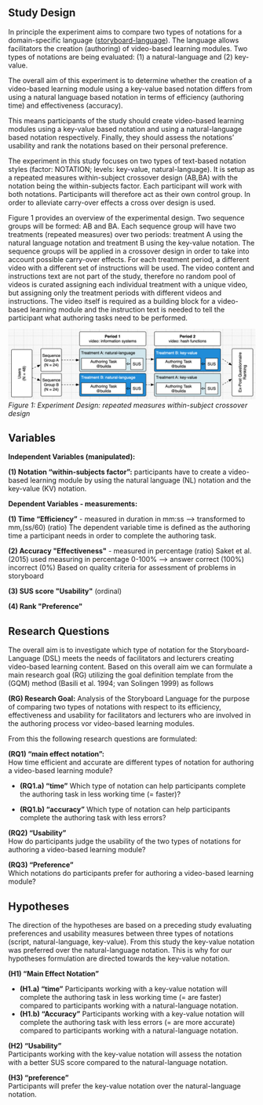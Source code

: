 ## Study Design

In principle the experiment aims to compare two types of notations for a domain-specific language ([storyboard-language](https://github.com/michaelfeurstein/storyboard-language)). The language allows facilitators the creation (authoring) of video-based learning modules. Two types of notations are being evaluated: (1) a natural-language and (2) key-value.

The overall aim of this experiment is to determine whether the creation of a video-based learning module using a key-value based notation differs from using a natural language based notation in terms of efficiency (authoring time) and effectiveness (accuracy). 

This means participants of the study should create video-based learning modules using a key-value based notation and using a natural-language based notation respectively. Finally, they should assess the notations’ usability and rank the notations based on their personal preference.

The experiment in this study focuses on two types of text-based notation styles (factor: NOTATION; levels: key-value, natural-language). It is setup as a repeated measures within-subject crossover design (AB,BA) with the notation being the within-subjects factor. Each participant will work with both notations. Participants will therefore act as their own control group. In order to alleviate carry-over effects a cross over design is used.

Figure 1 provides an overview of the experimental design. Two sequence groups will be formed: AB and BA. Each sequence group will have two treatments (repeated measures) over two periods: treatment A using the natural language notation and treatment B using the key-value notation. The sequence groups will be applied in a crossover design in order to take into account possible carry-over effects. For each treatment period, a different video with a different set of instructions will be used. The video content and instructions text are not part of the study, therefore no random pool of videos is curated assigning each individual treatment with a unique video, but assigning only the treatment periods with different videos and instructions. The video itself is required as a building block for a video-based learning module and the instruction text is needed to tell the participant what authoring tasks need to be performed.

![Experiment Design](/design.png)
*Figure 1: Experiment Design: repeated measures within-subject crossover design*

## Variables

**Independent Variables (manipulated):**

**(1) Notation “within-subjects factor”:** participants have to create a video-based learning module by using the natural language (NL) notation and the key-value (KV) notation.

**Dependent Variables - measurements:**

**(1) Time “Efficiency”** - measured in duration in mm:ss —> transformed to mm,(ss/60) (ratio)
The dependent variable time is defined as the authoring time a participant needs in order to complete the authoring task.

**(2) Accuracy "Effectiveness"** - measured in percentage (ratio)
Saket et al. (2015) used measuring in percentage 0-100% —> answer correct (100%) incorrect (0%)
Based on quality criteria for assessment of problems in storyboard

**(3) SUS score "Usability"** (ordinal)

**(4) Rank "Preference"** 

## Research Questions

The overall aim is to investigate which type of notation for the Storyboard-Language (DSL) meets the needs of facilitators and lecturers creating video-based learning content. Based on this overall aim we can formulate a main research goal (RG) utilizing the goal definition template from the (GQM) method (Basili et al. 1994; van Solingen 1999) as follows

**(RG) Research Goal:**
Analysis of the Storyboard Language for the purpose of comparing two types of notations with respect to its efficiency, effectiveness and usability for facilitators and lecturers who are involved in the authoring process vor video-based learning modules.

From this the following research questions are formulated:

**(RQ1) “main effect notation”:**  
How time efficient and accurate are different types of notation for authoring a video-based learning module?

- **(RQ1.a) “time”** Which type of notation can help participants complete the authoring task in less working time (= faster)?

- **(RQ1.b) “accuracy”** Which type of notation can help participants complete the authoring task with less errors?

**(RQ2) “Usability”**  
How do participants judge the usability of the two types of notations for authoring a video-based learning module?

**(RQ3) “Preference”**  
Which notations do participants prefer for authoring a video-based learning module?

## Hypotheses

The direction of the hypotheses are based on a preceding study evaluating preferences and usability measures between three types of notations (script, natural-language, key-value). From this study the key-value notation was preferred over the natural-language notation. This is why for our hypotheses formulation are directed towards the key-value notation.

**(H1) “Main Effect Notation”**  
- **(H1.a) “time”** Participants working with a key-value notation will complete the authoring task in less working time (= are faster) compared to participants working with a natural-language notation.
- **(H1.b) “Accuracy”** Participants working with a key-value notation will complete the authoring task with less errors (= are more accurate) compared to participants working with a natural-language notation.

**(H2) “Usability”**  
Participants working with the key-value notation will assess the notation with a better SUS score compared to the natural-language notation.

**(H3) “preference”**  
Participants will prefer the key-value notation over the natural-language notation.
